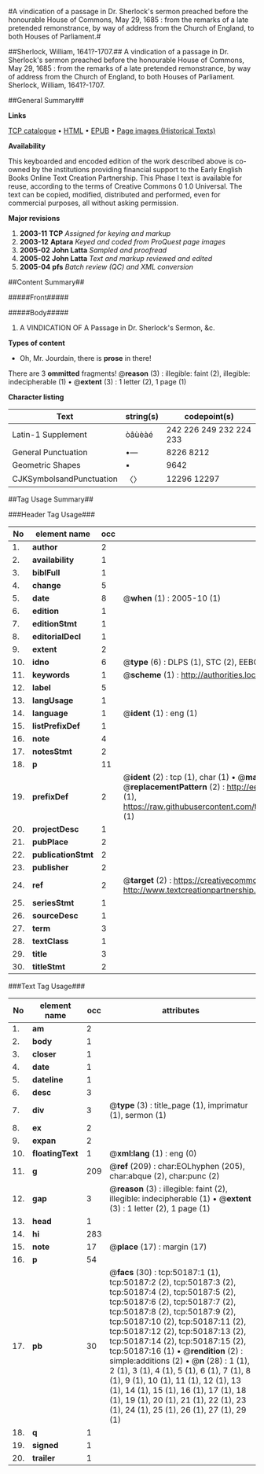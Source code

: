 #A vindication of a passage in Dr. Sherlock's sermon preached before the honourable House of Commons, May 29, 1685 : from the remarks of a late pretended remonstrance, by way of address from the Church of England, to both Houses of Parliament.#

##Sherlock, William, 1641?-1707.##
A vindication of a passage in Dr. Sherlock's sermon preached before the honourable House of Commons, May 29, 1685 : from the remarks of a late pretended remonstrance, by way of address from the Church of England, to both Houses of Parliament.
Sherlock, William, 1641?-1707.

##General Summary##

**Links**

[TCP catalogue](http://www.ota.ox.ac.uk/tcp/)  • 
[HTML](http://tei.it.ox.ac.uk/tcp/Texts-HTML/free/A59/A59898.html)  • 
[EPUB](http://tei.it.ox.ac.uk/tcp/Texts-EPUB/free/A59/A59898.epub) • 
[Page images (Historical Texts)](https://data.historicaltexts.jisc.ac.uk/view?pubId=eebo-11875206e&pageId=eebo-11875206e-50187-1)

**Availability**

This keyboarded and encoded edition of the
	       work described above is co-owned by the institutions
	       providing financial support to the Early English Books
	       Online Text Creation Partnership. This Phase I text is
	       available for reuse, according to the terms of Creative
	       Commons 0 1.0 Universal. The text can be copied,
	       modified, distributed and performed, even for
	       commercial purposes, all without asking permission.

**Major revisions**

1. __2003-11__ __TCP__ *Assigned for keying and markup*
1. __2003-12__ __Aptara__ *Keyed and coded from ProQuest page images*
1. __2005-02__ __John Latta__ *Sampled and proofread*
1. __2005-02__ __John Latta__ *Text and markup reviewed and edited*
1. __2005-04__ __pfs__ *Batch review (QC) and XML conversion*

##Content Summary##

#####Front#####

#####Body#####

1. A
VINDICATION
OF
A Passage in Dr. Sherlock's Sermon,
&c.

**Types of content**

  * Oh, Mr. Jourdain, there is **prose** in there!

There are 3 **ommitted** fragments! 
 @__reason__ (3) : illegible: faint (2), illegible: indecipherable (1)  •  @__extent__ (3) : 1 letter (2), 1 page (1)

**Character listing**


|Text|string(s)|codepoint(s)|
|---|---|---|
|Latin-1 Supplement|òâùèàé|242 226 249 232 224 233|
|General Punctuation|•—|8226 8212|
|Geometric Shapes|▪|9642|
|CJKSymbolsandPunctuation|〈〉|12296 12297|

##Tag Usage Summary##

###Header Tag Usage###

|No|element name|occ|attributes|
|---|---|---|---|
|1.|__author__|2||
|2.|__availability__|1||
|3.|__biblFull__|1||
|4.|__change__|5||
|5.|__date__|8| @__when__ (1) : 2005-10 (1)|
|6.|__edition__|1||
|7.|__editionStmt__|1||
|8.|__editorialDecl__|1||
|9.|__extent__|2||
|10.|__idno__|6| @__type__ (6) : DLPS (1), STC (2), EEBO-CITATION (1), OCLC (1), VID (1)|
|11.|__keywords__|1| @__scheme__ (1) : http://authorities.loc.gov/ (1)|
|12.|__label__|5||
|13.|__langUsage__|1||
|14.|__language__|1| @__ident__ (1) : eng (1)|
|15.|__listPrefixDef__|1||
|16.|__note__|4||
|17.|__notesStmt__|2||
|18.|__p__|11||
|19.|__prefixDef__|2| @__ident__ (2) : tcp (1), char (1)  •  @__matchPattern__ (2) : ([0-9\-]+):([0-9IVX]+) (1), (.+) (1)  •  @__replacementPattern__ (2) : http://eebo.chadwyck.com/downloadtiff?vid=$1&page=$2 (1), https://raw.githubusercontent.com/textcreationpartnership/Texts/master/tcpchars.xml#$1 (1)|
|20.|__projectDesc__|1||
|21.|__pubPlace__|2||
|22.|__publicationStmt__|2||
|23.|__publisher__|2||
|24.|__ref__|2| @__target__ (2) : https://creativecommons.org/publicdomain/zero/1.0/ (1), http://www.textcreationpartnership.org/docs/. (1)|
|25.|__seriesStmt__|1||
|26.|__sourceDesc__|1||
|27.|__term__|3||
|28.|__textClass__|1||
|29.|__title__|3||
|30.|__titleStmt__|2||


###Text Tag Usage###

|No|element name|occ|attributes|
|---|---|---|---|
|1.|__am__|2||
|2.|__body__|1||
|3.|__closer__|1||
|4.|__date__|1||
|5.|__dateline__|1||
|6.|__desc__|3||
|7.|__div__|3| @__type__ (3) : title_page (1), imprimatur (1), sermon (1)|
|8.|__ex__|2||
|9.|__expan__|2||
|10.|__floatingText__|1| @__xml:lang__ (1) : eng (0)|
|11.|__g__|209| @__ref__ (209) : char:EOLhyphen (205), char:abque (2), char:punc (2)|
|12.|__gap__|3| @__reason__ (3) : illegible: faint (2), illegible: indecipherable (1)  •  @__extent__ (3) : 1 letter (2), 1 page (1)|
|13.|__head__|1||
|14.|__hi__|283||
|15.|__note__|17| @__place__ (17) : margin (17)|
|16.|__p__|54||
|17.|__pb__|30| @__facs__ (30) : tcp:50187:1 (1), tcp:50187:2 (2), tcp:50187:3 (2), tcp:50187:4 (2), tcp:50187:5 (2), tcp:50187:6 (2), tcp:50187:7 (2), tcp:50187:8 (2), tcp:50187:9 (2), tcp:50187:10 (2), tcp:50187:11 (2), tcp:50187:12 (2), tcp:50187:13 (2), tcp:50187:14 (2), tcp:50187:15 (2), tcp:50187:16 (1)  •  @__rendition__ (2) : simple:additions (2)  •  @__n__ (28) : 1 (1), 2 (1), 3 (1), 4 (1), 5 (1), 6 (1), 7 (1), 8 (1), 9 (1), 10 (1), 11 (1), 12 (1), 13 (1), 14 (1), 15 (1), 16 (1), 17 (1), 18 (1), 19 (1), 20 (1), 21 (1), 22 (1), 23 (1), 24 (1), 25 (1), 26 (1), 27 (1), 29 (1)|
|18.|__q__|1||
|19.|__signed__|1||
|20.|__trailer__|1||
